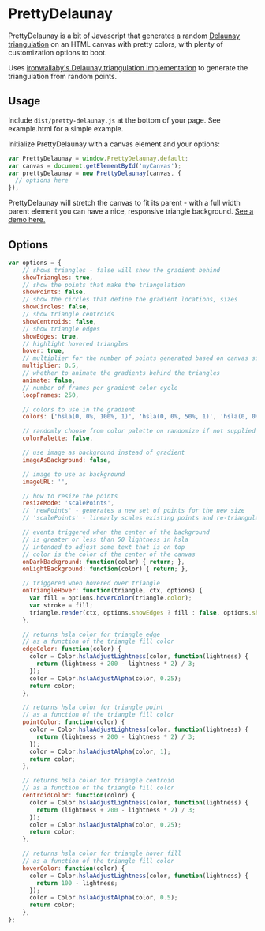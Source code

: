# PrettyDelaunay

PrettyDelaunay is a bit of Javascript that generates a random [Delaunay triangulation](https://en.wikipedia.org/wiki/Delaunay_triangulation) on an HTML canvas with pretty colors, with plenty of customization options to boot.

Uses [ironwallaby's Delaunay triangulation implementation](https://github.com/ironwallaby/delaunay) to generate the triangulation from random points.

## Usage

Include `dist/pretty-delaunay.js` at the bottom of your page. See example.html for a simple example.

Initialize PrettyDelaunay with a canvas element and your options:

```javascript
var PrettyDelaunay = window.PrettyDelaunay.default;
var canvas = document.getElementById('myCanvas');
var prettyDelaunay = new PrettyDelaunay(canvas, {
  // options here
});
```

PrettyDelaunay will stretch the canvas to fit its parent - with a full width parent element you can have a nice, responsive triangle background. [See a demo here.](http://codepen.io/poochiepoochie/full/LGEwOB)

## Options

```javascript
var options = {
    // shows triangles - false will show the gradient behind
    showTriangles: true,
    // show the points that make the triangulation
    showPoints: false,
    // show the circles that define the gradient locations, sizes
    showCircles: false,
    // show triangle centroids
    showCentroids: false,
    // show triangle edges
    showEdges: true,
    // highlight hovered triangles
    hover: true,
    // multiplier for the number of points generated based on canvas size
    multiplier: 0.5,
    // whether to animate the gradients behind the triangles
    animate: false,
    // number of frames per gradient color cycle
    loopFrames: 250,

    // colors to use in the gradient
    colors: ['hsla(0, 0%, 100%, 1)', 'hsla(0, 0%, 50%, 1)', 'hsla(0, 0%, 0%, 1)'],

    // randomly choose from color palette on randomize if not supplied colors
    colorPalette: false,

    // use image as background instead of gradient
    imageAsBackground: false,

    // image to use as background
    imageURL: '',

    // how to resize the points
    resizeMode: 'scalePoints',
    // 'newPoints' - generates a new set of points for the new size
    // 'scalePoints' - linearly scales existing points and re-triangulates

    // events triggered when the center of the background
    // is greater or less than 50 lightness in hsla
    // intended to adjust some text that is on top
    // color is the color of the center of the canvas
    onDarkBackground: function(color) { return; },
    onLightBackground: function(color) { return; },

    // triggered when hovered over triangle
    onTriangleHover: function(triangle, ctx, options) {
      var fill = options.hoverColor(triangle.color);
      var stroke = fill;
      triangle.render(ctx, options.showEdges ? fill : false, options.showEdges ? false : stroke);
    },

    // returns hsla color for triangle edge
    // as a function of the triangle fill color
    edgeColor: function(color) {
      color = Color.hslaAdjustLightness(color, function(lightness) {
        return (lightness + 200 - lightness * 2) / 3;
      });
      color = Color.hslaAdjustAlpha(color, 0.25);
      return color;
    },

    // returns hsla color for triangle point
    // as a function of the triangle fill color
    pointColor: function(color) {
      color = Color.hslaAdjustLightness(color, function(lightness) {
        return (lightness + 200 - lightness * 2) / 3;
      });
      color = Color.hslaAdjustAlpha(color, 1);
      return color;
    },

    // returns hsla color for triangle centroid
    // as a function of the triangle fill color
    centroidColor: function(color) {
      color = Color.hslaAdjustLightness(color, function(lightness) {
        return (lightness + 200 - lightness * 2) / 3;
      });
      color = Color.hslaAdjustAlpha(color, 0.25);
      return color;
    },

    // returns hsla color for triangle hover fill
    // as a function of the triangle fill color
    hoverColor: function(color) {
      color = Color.hslaAdjustLightness(color, function(lightness) {
        return 100 - lightness;
      });
      color = Color.hslaAdjustAlpha(color, 0.5);
      return color;
    },
};

```
